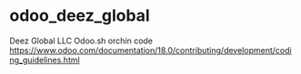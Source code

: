 # odoo_deez_global
Deez Global LLC Odoo.sh orchin code
https://www.odoo.com/documentation/18.0/contributing/development/coding_guidelines.html
